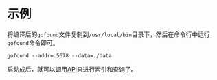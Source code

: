 # 示例

将编译后的`gofound`文件复制到`/usr/local/bin`目录下，然后在命令行中运行`gofound`命令即可。

```shell
gofound --addr=:5678 --data=./data
```

启动成后，就可以调用[API](./api.md)来进行索引和查询了。

